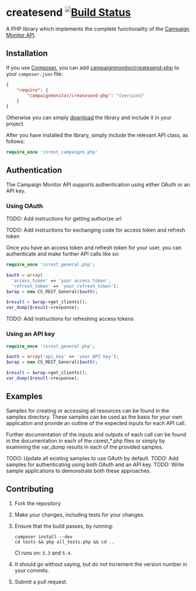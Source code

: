 # createsend [![Build Status](https://secure.travis-ci.org/campaignmonitor/createsend-php.png)][travis]
A PHP library which implements the complete functionality of the [Campaign Monitor API](http://www.campaignmonitor.com/api/).

[travis]: http://travis-ci.org/campaignmonitor/createsend-php

## Installation

If you use [Composer](http://getcomposer.org/), you can add [campaignmonitor/createsend-php](https://packagist.org/packages/campaignmonitor/createsend-php) to your `composer.json` file:

```json
{
    "require": {
        "campaignmonitor/createsend-php": "{version}"
    }
}
```

Otherwise you can simply [download](https://github.com/campaignmonitor/createsend-php/tags) the library and include it in your project.

After you have installed the library, simply include the relevant API class, as follows:

```php
require_once 'csrest_campaigns.php'
```

## Authentication

The Campaign Monitor API supports authentication using either OAuth or an API key.

### Using OAuth

TODO: Add instructions for getting authorize url

TODO: Add instructions for exchanging code for access token and refresh token

Once you have an access token and refresh token for your user, you can authenticate and make further API calls like so:

```php
require_once 'csrest_general.php';

$auth = array(
  'access_token' => 'your access token',
  'refresh_token' => 'your refresh_token');
$wrap = new CS_REST_General($auth);

$result = $wrap->get_clients();
var_dump($result->response);
```

TODO: Add instructions for refreshing access tokens

### Using an API key

```php
require_once 'csrest_general.php';

$auth = array('api_key' => 'your API key');
$wrap = new CS_REST_General($auth);

$result = $wrap->get_clients();
var_dump($result->response);
```

## Examples

Samples for creating or accessing all resources can be found in the samples directory.
These samples can be used as the basis for your own application and provide an outline of 
the expected inputs for each API call. 

Further documentation of the inputs and outputs of each call can be found in the 
documentation in each of the csrest_*.php files or simply by examining the 
var_dump results in each of the provided samples.

TODO: Update all existing samples to use OAuth by default.
TODO: Add samples for authenticating using both OAuth and an API key.
TODO: Write sample applications to demonstrate both these approaches.

## Contributing
1. Fork the repository
2. Make your changes, including tests for your changes.
3. Ensure that the build passes, by running:

    ```
    composer install --dev
    cd tests && php all_tests.php && cd ..
    ```

    CI runs on: `5.3` and `5.4`.

4. It should go without saying, but do not increment the version number in your commits.
5. Submit a pull request.
